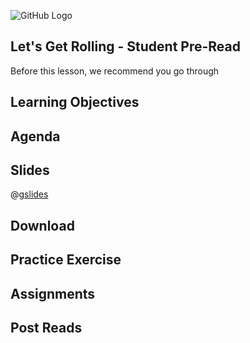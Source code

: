 ![GitHub Logo](https://s3.ap-south-1.amazonaws.com/greyatom-social/logo.png)

## Let's Get Rolling - Student Pre-Read
Before this lesson, we recommend you go through

## Learning Objectives


## Agenda


## Slides
@[gslides](1JpSawP6OssVQlH1IGtQfJiJaDpfaX3JCmro3x_cXo_M)

## Download 

## Practice Exercise

## Assignments

## Post Reads
